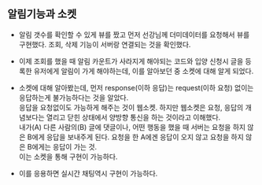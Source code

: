 ## 알림기능과 소켓

+ 알림 갯수를 확인할 수 있게 뷰를 짰고 먼저 선강님께 더미데이터를 요청해서 뷰를 구현했다. 조회, 삭제 기능이 서버랑 연결되는 것을 확인했다.
+ 이제 조회를 했을 때 알림 카운트가 사라지게 해야되는 코드와 입양 신청시 글을 등록한 유저에게 알림이 가게 해야하는데, 이를 알아보던 중 소켓에 대해 알게 되었다.

+ 소켓에 대해 알아봤는데, 먼저 response(이하 응답)는 request(이하 요청) 없이는 응답하는게 불가능하다는 것을 알았다.   
응답을 요청없이도 가능하게 해주는 것이 웹소켓.
하지만 웹소켓은 요청, 응답의 개념보다는 열리고 닫힌 상태에서 양방향 통신을 하는 것이라고 이해했다.  
내가(A) 다른 사람의(B) 글에 댓글이나, 어떤 행동을 했을 때 서버는 요청을 하지 않은 B에게 응답을 보내주게 된다.
요청을 한 A에겐 응답이 오지 않고 요청을 하지 않은 B에게는 응답이 가는 것.   
이는 소켓을 통해 구현이 가능하다.

+ 이를 응용하면 실시간 채팅역시 구현이 가능하다.
